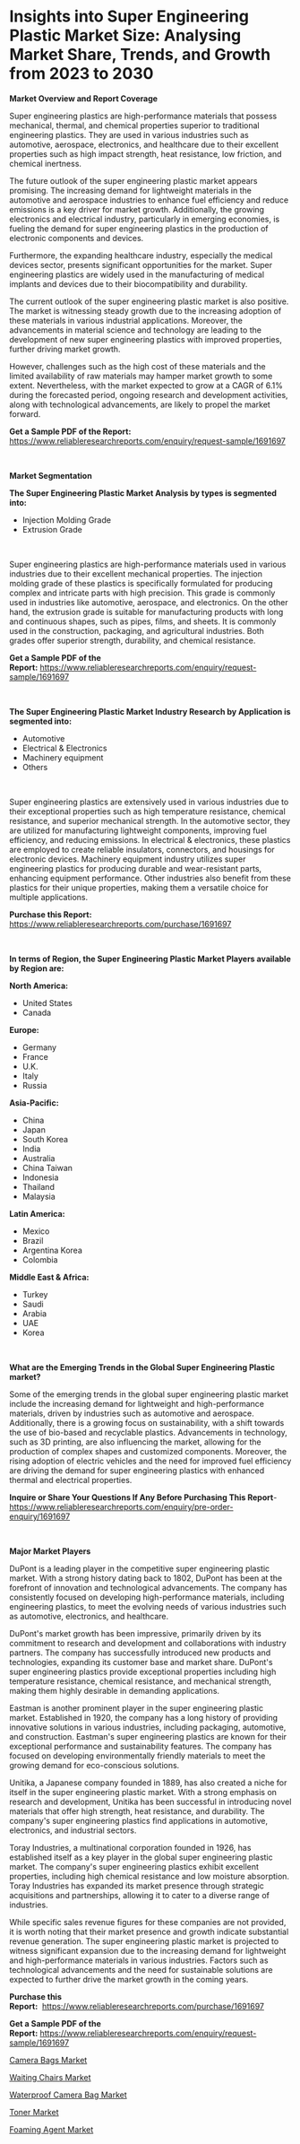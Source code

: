 <p><h1>Insights into Super Engineering Plastic Market Size: Analysing Market Share, Trends, and Growth from 2023 to 2030</h1></p><p><strong>Market Overview and Report Coverage</strong></p>
<p><p>Super engineering plastics are high-performance materials that possess mechanical, thermal, and chemical properties superior to traditional engineering plastics. They are used in various industries such as automotive, aerospace, electronics, and healthcare due to their excellent properties such as high impact strength, heat resistance, low friction, and chemical inertness.</p><p>The future outlook of the super engineering plastic market appears promising. The increasing demand for lightweight materials in the automotive and aerospace industries to enhance fuel efficiency and reduce emissions is a key driver for market growth. Additionally, the growing electronics and electrical industry, particularly in emerging economies, is fueling the demand for super engineering plastics in the production of electronic components and devices.</p><p>Furthermore, the expanding healthcare industry, especially the medical devices sector, presents significant opportunities for the market. Super engineering plastics are widely used in the manufacturing of medical implants and devices due to their biocompatibility and durability.</p><p>The current outlook of the super engineering plastic market is also positive. The market is witnessing steady growth due to the increasing adoption of these materials in various industrial applications. Moreover, the advancements in material science and technology are leading to the development of new super engineering plastics with improved properties, further driving market growth.</p><p>However, challenges such as the high cost of these materials and the limited availability of raw materials may hamper market growth to some extent. Nevertheless, with the market expected to grow at a CAGR of 6.1% during the forecasted period, ongoing research and development activities, along with technological advancements, are likely to propel the market forward.</p></p>
<p><strong>Get a Sample PDF of the Report:</strong> <a href="https://www.reliableresearchreports.com/enquiry/request-sample/1691697">https://www.reliableresearchreports.com/enquiry/request-sample/1691697</a></p>
<p>&nbsp;</p>
<p><strong>Market Segmentation</strong></p>
<p><strong>The Super Engineering Plastic Market Analysis by types is segmented into:</strong></p>
<p><ul><li>Injection Molding Grade</li><li>Extrusion Grade</li></ul></p>
<p>&nbsp;</p>
<p><p>Super engineering plastics are high-performance materials used in various industries due to their excellent mechanical properties. The injection molding grade of these plastics is specifically formulated for producing complex and intricate parts with high precision. This grade is commonly used in industries like automotive, aerospace, and electronics. On the other hand, the extrusion grade is suitable for manufacturing products with long and continuous shapes, such as pipes, films, and sheets. It is commonly used in the construction, packaging, and agricultural industries. Both grades offer superior strength, durability, and chemical resistance.</p></p>
<p><strong>Get a Sample PDF of the Report:</strong>&nbsp;<a href="https://www.reliableresearchreports.com/enquiry/request-sample/1691697">https://www.reliableresearchreports.com/enquiry/request-sample/1691697</a></p>
<p>&nbsp;</p>
<p><strong>The Super Engineering Plastic Market Industry Research by Application is segmented into:</strong></p>
<p><ul><li>Automotive</li><li>Electrical & Electronics</li><li>Machinery equipment</li><li>Others</li></ul></p>
<p>&nbsp;</p>
<p><p>Super engineering plastics are extensively used in various industries due to their exceptional properties such as high temperature resistance, chemical resistance, and superior mechanical strength. In the automotive sector, they are utilized for manufacturing lightweight components, improving fuel efficiency, and reducing emissions. In electrical & electronics, these plastics are employed to create reliable insulators, connectors, and housings for electronic devices. Machinery equipment industry utilizes super engineering plastics for producing durable and wear-resistant parts, enhancing equipment performance. Other industries also benefit from these plastics for their unique properties, making them a versatile choice for multiple applications.</p></p>
<p><strong>Purchase this Report:</strong>&nbsp; <a href="https://www.reliableresearchreports.com/purchase/1691697">https://www.reliableresearchreports.com/purchase/1691697</a></p>
<p>&nbsp;</p>
<p><strong>In terms of Region, the Super Engineering Plastic Market Players available by Region are:</strong></p>
<p>
    <p> <strong> North America: </strong>
        <ul>
            <li>United States</li>
            <li>Canada</li>
        </ul>
        </p> 
    <p> <strong> Europe: </strong>
        <ul>
            <li>Germany</li>
            <li>France</li>
            <li>U.K.</li>
            <li>Italy</li>
            <li>Russia</li>
        </ul>
        </p> 
    <p> <strong> Asia-Pacific: </strong>
        <ul>
            <li>China</li>
            <li>Japan</li>
            <li>South Korea</li>
            <li>India</li>
            <li>Australia</li>
            <li>China Taiwan</li>
            <li>Indonesia</li>
            <li>Thailand</li>
            <li>Malaysia</li>
        </ul>
        </p> 
    <p> <strong> Latin America: </strong>
        <ul>
            <li>Mexico</li>
            <li>Brazil</li>
            <li>Argentina Korea</li>
            <li>Colombia</li>
        </ul>
        </p> 
    <p> <strong> Middle East & Africa: </strong>
        <ul>
            <li>Turkey</li>
            <li>Saudi</li>
            <li>Arabia</li>
            <li>UAE</li>
            <li>Korea</li>
        </ul>
    </p>
    </p>
<p>&nbsp;</p>
<p><strong>What are the Emerging Trends in the Global Super Engineering Plastic market?</strong></p>
<p><p>Some of the emerging trends in the global super engineering plastic market include the increasing demand for lightweight and high-performance materials, driven by industries such as automotive and aerospace. Additionally, there is a growing focus on sustainability, with a shift towards the use of bio-based and recyclable plastics. Advancements in technology, such as 3D printing, are also influencing the market, allowing for the production of complex shapes and customized components. Moreover, the rising adoption of electric vehicles and the need for improved fuel efficiency are driving the demand for super engineering plastics with enhanced thermal and electrical properties.</p></p>
<p><strong>Inquire or Share Your Questions If Any Before Purchasing This Report</strong>- <a href="https://www.reliableresearchreports.com/enquiry/pre-order-enquiry/1691697">https://www.reliableresearchreports.com/enquiry/pre-order-enquiry/1691697</a></p>
<p>&nbsp;</p>
<p><strong>Major Market Players</strong></p>
<p><p>DuPont is a leading player in the competitive super engineering plastic market. With a strong history dating back to 1802, DuPont has been at the forefront of innovation and technological advancements. The company has consistently focused on developing high-performance materials, including engineering plastics, to meet the evolving needs of various industries such as automotive, electronics, and healthcare.</p><p>DuPont's market growth has been impressive, primarily driven by its commitment to research and development and collaborations with industry partners. The company has successfully introduced new products and technologies, expanding its customer base and market share. DuPont's super engineering plastics provide exceptional properties including high temperature resistance, chemical resistance, and mechanical strength, making them highly desirable in demanding applications.</p><p>Eastman is another prominent player in the super engineering plastic market. Established in 1920, the company has a long history of providing innovative solutions in various industries, including packaging, automotive, and construction. Eastman's super engineering plastics are known for their exceptional performance and sustainability features. The company has focused on developing environmentally friendly materials to meet the growing demand for eco-conscious solutions.</p><p>Unitika, a Japanese company founded in 1889, has also created a niche for itself in the super engineering plastic market. With a strong emphasis on research and development, Unitika has been successful in introducing novel materials that offer high strength, heat resistance, and durability. The company's super engineering plastics find applications in automotive, electronics, and industrial sectors.</p><p>Toray Industries, a multinational corporation founded in 1926, has established itself as a key player in the global super engineering plastic market. The company's super engineering plastics exhibit excellent properties, including high chemical resistance and low moisture absorption. Toray Industries has expanded its market presence through strategic acquisitions and partnerships, allowing it to cater to a diverse range of industries.</p><p>While specific sales revenue figures for these companies are not provided, it is worth noting that their market presence and growth indicate substantial revenue generation. The super engineering plastic market is projected to witness significant expansion due to the increasing demand for lightweight and high-performance materials in various industries. Factors such as technological advancements and the need for sustainable solutions are expected to further drive the market growth in the coming years.</p></p>
<p><strong>Purchase this Report:</strong>&nbsp;&nbsp;<a href="https://www.reliableresearchreports.com/purchase/1691697">https://www.reliableresearchreports.com/purchase/1691697</a></p>
<p></p>
<p><strong>Get a Sample PDF of the Report:</strong>&nbsp;<a href="https://www.reliableresearchreports.com/enquiry/request-sample/1691697">https://www.reliableresearchreports.com/enquiry/request-sample/1691697</a></p>
<p><p><a href="https://www.linkedin.com/pulse/camera-bags-market-size-share-global-analysis-report-5yhle/">Camera Bags Market</a></p><p><a href="https://www.linkedin.com/pulse/waiting-chairs-market-size-share-amp-trends-analysis-report-xrl8e/">Waiting Chairs Market</a></p><p><a href="https://www.linkedin.com/pulse/waterproof-camera-bag-market-insights-players-forecast-uyk4e/">Waterproof Camera Bag Market</a></p><p><a href="https://github.com/aashishrp/Market-Research-Report-List-1/blob/main/toner-market.md">Toner Market</a></p><p><a href="https://github.com/rahu1506/Market-Research-Report-List-1/blob/main/foaming-agent-market.md">Foaming Agent Market</a></p></p>